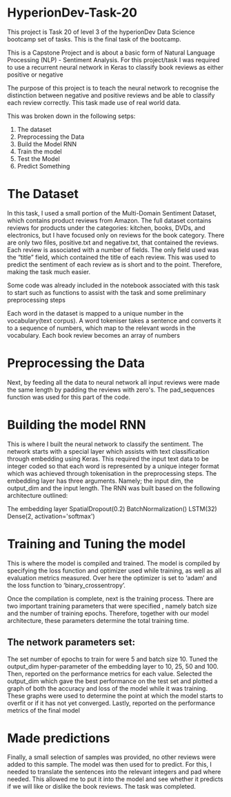 # HyperionDev-Task-20

This project is Task 20 of level 3 of the hyperionDev Data Science bootcamp set of tasks.
This is the final task of the bootcamp.

This is a Capstone Project and is about a basic form of Natural Language Processing (NLP) - Sentiment Analysis. For this project/task I was required to use a recurrent neural network in Keras to classify book reviews as either positive or negative

The purpose of this project is to teach the neural network to recognise the distinction between negative and positive reviews and be able to classify each review correctly.
This task made use of real world data.

This was broken down in the following setps:

1. The dataset
2. Preprocessing the Data
3. Build the Model RNN
4. Train the model
5. Test the Model
6. Predict Something

# The Dataset
In this task, I used a small portion of the Multi-Domain Sentiment Dataset, which contains product reviews from Amazon. The full dataset contains
reviews for products under the categories: kitchen, books, DVDs, and electronics, but I have focused only on reviews for the book category.
There are only two files, positive.txt and negative.txt, that contained the reviews. Each review is associated with a number of fields. The only field
used was the “title” field, which contained the title of each review. This was used to predict the sentiment of each review as is short and to the point. Therefore, making the task much easier.

Some code was already included in the notebook associated with this task to start such as functions to assist with the task and some preliminary preprocessing steps


Each word in the dataset is mapped to a unique number in the vocabulary(text corpus). A word tokeniser takes a sentence and converts it to a sequence of numbers, which map to the relevant words in the vocabulary. Each book review becomes an array of numbers

# Preprocessing the Data

Next, by feeding all the data to neural network all input reviews were made the same length by padding the reviews with zero's. The pad_sequences function was used for this part of the code.

# Building the model RNN

This is where I built the neural network to classify the sentiment. The network starts with a special layer which assists with text classification through embedding using Keras. This required the input text data to be integer coded so that each word is represented by a unique integer format which was achieved through tokenisation in the preprocessing steps. The embedding layer has three arguments. Namely; the input dim, the output_dim and the input length.
The RNN was built based on the following architecture outlined:

The embedding layer
SpatialDropout(0.2)
BatchNormalization()
LSTM(32)
Dense(2, activation='softmax')

# Training and Tuning the model

This is where the model is compiled and trained. The model is compiled by specifying the loss function and optimizer used while training, as well as
all evaluation metrics measured. Over here the optimizer is set to ‘adam’ and the loss function to ‘binary_crossentropy’.

Once the compilation is complete, next is the training process. There are two important training parameters that were specified , namely batch size and the number of
training epochs. Therefore, together with our model architecture, these parameters determine the total training time.


## The network parameters set: 
The set number of epochs to train for were 5 and batch size 10.
Tuned the output_dim hyper-parameter of the embedding layer to 10, 25, 50 and 100. Then, reported on the performance metrics for each value.
Selected the output_dim which gave the best performance on the test set and plotted a graph of both the accuracy and loss of the model while it was training.
These graphs were used to determine the point at which the model starts to overfit or if it has not yet converged. 
Lastly, reported on the performance metrics of the final model

# Made predictions
Finally, a small selection of samples was provided, no other reviews were added to this sample.
The model was then used for to predict. For this, I needed to translate the sentences into the relevant integers and pad where needed.
This allowed me to put it into the model and see whether it predicts if we will like or dislike the book reviews.
The task was completed.





